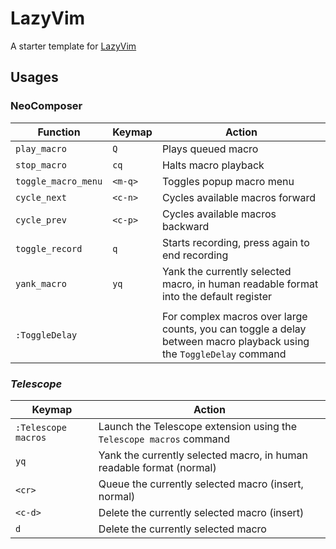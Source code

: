 # LazyVim

A starter template for [LazyVim](https://github.com/LazyVim/LazyVim)

## Usages

### NeoComposer

| Function            | Keymap  | Action                                                                                                              |
| ------------------- | ------- | ------------------------------------------------------------------------------------------------------------------- |
| `play_macro`        | `Q`     | Plays queued macro                                                                                                  |
| `stop_macro`        | `cq`    | Halts macro playback                                                                                                |
| `toggle_macro_menu` | `<m-q>` | Toggles popup macro menu                                                                                            |
| `cycle_next`        | `<c-n>` | Cycles available macros forward                                                                                     |
| `cycle_prev`        | `<c-p>` | Cycles available macros backward                                                                                    |
| `toggle_record`     | `q`     | Starts recording, press again to end recording                                                                      |
| `yank_macro`        | `yq`    | Yank the currently selected macro, in human readable format into the default register                               |
|                     |         |                                                                                                                     |
| `:ToggleDelay `     |         | For complex macros over large counts, you can toggle a delay between macro playback using the `ToggleDelay` command |

### _Telescope_

| Keymap              | Action                                                               |
| ------------------- | -------------------------------------------------------------------- |
| `:Telescope macros` | Launch the Telescope extension using the `Telescope macros` command  |
| `yq`                | Yank the currently selected macro, in human readable format (normal) |
| `<cr>`              | Queue the currently selected macro (insert, normal)                  |
| `<c-d>`             | Delete the currently selected macro (insert)                         |
| `d`                 | Delete the currently selected macro                                  |
